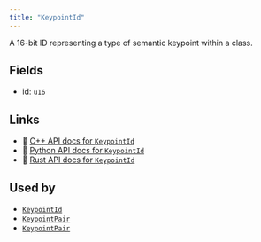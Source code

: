 ```yaml
---
title: "KeypointId"
---
```


A 16-bit ID representing a type of semantic keypoint within a class.

## Fields

* id: `u16`

## Links
 * 🌊 [C++ API docs for `KeypointId`](https://ref.rerun.io/docs/cpp/stable/structrerun_1_1datatypes_1_1KeypointId.html)
 * 🐍 [Python API docs for `KeypointId`](https://ref.rerun.io/docs/python/stable/common/datatypes#rerun.datatypes.KeypointId)
 * 🦀 [Rust API docs for `KeypointId`](https://docs.rs/rerun/latest/rerun/datatypes/struct.KeypointId.html)


## Used by

* [`KeypointId`](../components/keypoint_id.md)
* [`KeypointPair`](../datatypes/keypoint_pair.md)
* [`KeypointPair`](../datatypes/keypoint_pair.md)
